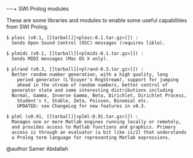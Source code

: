 ---+ SWI Prolog modules

These are some libraries and modules to enable some useful capabilities
from SWI Prolog.

    $ plosc (v0.1, [[tarball][<plosc-0.1.tar.gz>]]) :
      Sends Open Sound Control (OSC) messages (requires liblo).

    $ plmidi (v0.1, [[tarball][<plmidi-0.1.tar.gz>]]) :
      Sends MIDI messages (Mac OS X only).

    $ plrand (v0.3, [[tarball][<plrand-0.3.tar.gz>]]) :
      Better random number generation, with a high quality, long
		period generator (L'Ecuyer's RngStream), support for jumping
		ahead in the stream of random numbers, better control of
      generator state and some interesting distributions including
      Normal, Gamma, Inverse Gamma, Beta, Dirichlet, Dirichlet Process,
		Student's t, Stable, Zeta, Poisson, Binomial etc.
		UPDATED: see ChangeLog for new features in v0.3.

    $ plml (v0.91, [[tarball][<plml-0.91.tar.gz>]]) :
      Manages one or more Matlab engines running locally or remotely,
      and provides access to Matlab functions and graphics. Primary
      access is through an evaluator (a bit like is/2) that understands
      a Prolog term language for representing Matlab expressions.

@author Samer Abdallah


